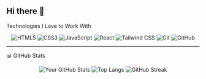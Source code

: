 ## Hi there 👋
Technologies I Love to Work With
<p align="center">
<img src="https://img.shields.io/badge/HTML5-E34F26?style=for-the-badge&logo=html5&logoColor=white" alt="HTML5" />
<img src="https://img.shields.io/badge/CSS3-1572B6?style=for-the-badge&logo=css3&logoColor=white" alt="CSS3" />
<img src="https://img.shields.io/badge/JavaScript-F7DF1E?style=for-the-badge&logo=javascript&logoColor=black" alt="JavaScript" />
<img src="https://img.shields.io/badge/React-61DAFB?style=for-the-badge&logo=react&logoColor=black" alt="React" />
<img src="https://img.shields.io/badge/Tailwind_CSS-06B6D4?style=for-the-badge&logo=tailwind-css&logoColor=white" alt="Tailwind CSS" />
<img src="https://img.shields.io/badge/Git-F05032?style=for-the-badge&logo=git&logoColor=white" alt="Git" />
<img src="https://img.shields.io/badge/GitHub-181717?style=for-the-badge&logo=github&logoColor=white" alt="GitHub" />
</p>
<hr>
📊 GitHub Stats
<p align="center">
<img src="https://github-readme-stats.vercel.app/api?username=[Ehab-SE]&show_icons=true&theme=radical&hide_border=true&card_width=400" alt="Your GitHub Stats" />
<img src="https://github-readme-stats.vercel.app/api/top-langs/?username=[Ehab-SE]&layout=compact&theme=radical&hide_border=true&card_width=400" alt="Top Langs" />
<img src="https://github-readme-streak-stats.herokuapp.com/?user=[Ehab-SE]&theme=radical&hide_border=true" alt="GitHub Streak" />
</p>
<!--
**Ehab-SE/Ehab-SE** is a ✨ _special_ ✨ repository because its `README.md` (this file) appears on your GitHub profile.

Here are some ideas to get you started:

- 🔭 I’m currently working on ...
- 🌱 I’m currently learning ...
- 👯 I’m looking to collaborate on ...
- 🤔 I’m looking for help with ...
- 💬 Ask me about ...
- 📫 How to reach me: ...
- 😄 Pronouns: ...
- ⚡ Fun fact: ...
-->
